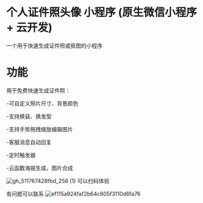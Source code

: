 # 个人证件照头像 小程序 (原生微信小程序 + 云开发)
一个用于快速生成证件照或抠图的小程序
# 功能
用于免费快速生成证件照：

-可自定义照片尺寸、背景颜色

-支持换装、换发型

-支持手势拖拽缩放编辑图片

-客服消息自动回复

-定时触发器

-云函数海报生成，图片合成


![gh_511767428fbd_258 (1)](https://github.com/zhenhuamo/CertificatePhoto/assets/46718957/589655f5-e9e7-4c92-adfe-d75ddf99684c)
可以扫码体验

有问题可以联系
![ef115a924faf2b64c605f3110d6fa76](https://github.com/zhenhuamo/CertificatePhoto/assets/46718957/9ff4eb93-be9d-41fd-a3a2-4bdf78568093)


